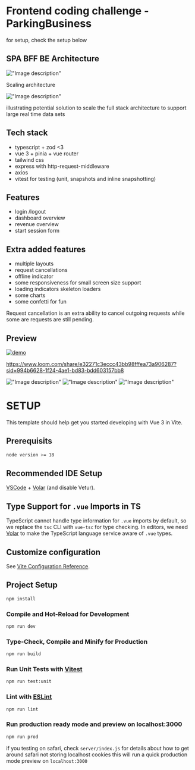 # Frontend coding challenge - ParkingBusiness

for setup, check the setup below

## SPA BFF BE Architecture

!["Image description"](arc.png)

Scaling architecture

!["Image description"](scale.png)

illustrating potential solution to scale the full stack architecture
to support large real time data sets

## Tech stack

- typescript + zod <3
- vue 3 + pinia + vue router
- tailwind css
- express with http-request-middleware
- axios
- vitest for testing (unit, snapshots and inline snapshotting)

## Features

- login /logout
- dashboard overview
- revenue overview
- start session form

## Extra added features

- multiple layouts
- request cancellations
- offline indicator
- some responsiveness for small screen size support
- loading indicators skeleton loaders
- some charts
- some confetti for fun

Request cancellation is an extra ability to cancel outgoing requests
while some are requests are still pending.

## Preview

[![demo](https://www.loom.com/embed/e32271c3eccc43bb98fffea73a906287?sid=8a1a82b8-7dd8-4ad9-9a0c-f0613c982dac)]([https://www.youtube.com/watch?v=video-id](https://www.loom.com/embed/e32271c3eccc43bb98fffea73a906287?sid=8a1a82b8-7dd8-4ad9-9a0c-f0613c982dac))

https://www.loom.com/share/e32271c3eccc43bb98fffea73a906287?sid=994b6628-1f24-4ae1-bd83-bdd603157bb8

!["Image description"](preview-1.png)
!["Image description"](preview-2.png)
!["Image description"](preview-3.png)

# SETUP

This template should help get you started developing with Vue 3 in Vite.

## Prerequisits

```sh
node version >= 18
```

## Recommended IDE Setup

[VSCode](https://code.visualstudio.com/) + [Volar](https://marketplace.visualstudio.com/items?itemName=Vue.volar) (and disable Vetur).

## Type Support for `.vue` Imports in TS

TypeScript cannot handle type information for `.vue` imports by default, so we replace the `tsc` CLI with `vue-tsc` for type checking. In editors, we need [Volar](https://marketplace.visualstudio.com/items?itemName=Vue.volar) to make the TypeScript language service aware of `.vue` types.

## Customize configuration

See [Vite Configuration Reference](https://vitejs.dev/config/).

## Project Setup

```sh
npm install
```

### Compile and Hot-Reload for Development

```sh
npm run dev
```

### Type-Check, Compile and Minify for Production

```sh
npm run build
```

### Run Unit Tests with [Vitest](https://vitest.dev/)

```sh
npm run test:unit
```

### Lint with [ESLint](https://eslint.org/)

```sh
npm run lint
```

### Run production ready mode and preview on localhost:3000

```sh
npm run prod
```

if you testing on safari, check `server/index.js` for details about how to
get around safari not storing localhost cookies
this will run a quick production mode preview on `localhost:3000`
